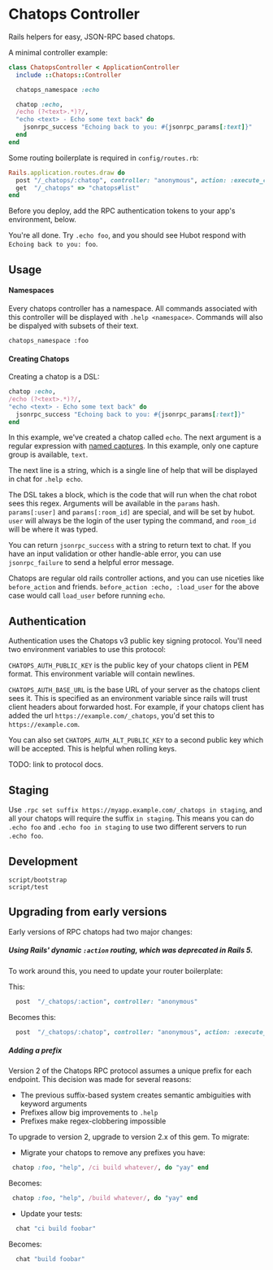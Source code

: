 # Chatops Controller

Rails helpers for easy, JSON-RPC based chatops.

A minimal controller example:

```ruby
class ChatopsController < ApplicationController
  include ::Chatops::Controller

  chatops_namespace :echo

  chatop :echo,
  /echo (?<text>.*)?/,
  "echo <text> - Echo some text back" do
    jsonrpc_success "Echoing back to you: #{jsonrpc_params[:text]}"
  end
end
```

Some routing boilerplate is required in `config/routes.rb`:

```ruby
Rails.application.routes.draw do
  post "/_chatops/:chatop", controller: "anonymous", action: :execute_chatop
  get  "/_chatops" => "chatops#list"
end
```

Before you deploy, add the RPC authentication tokens to your app's environment,
below.

You're all done. Try `.echo foo`, and you should see Hubot respond with `Echoing back to you: foo`.

## Usage

#### Namespaces

Every chatops controller has a namespace. All commands associated with this
controller will be displayed with `.help <namespace>`. Commands will also be
dispalyed with subsets of their text.

```
chatops_namespace :foo
```
#### Creating Chatops

Creating a chatop is a DSL:

```ruby
chatop :echo,
/echo (?<text>.*)?/,
"echo <text> - Echo some text back" do
  jsonrpc_success "Echoing back to you: #{jsonrpc_params[:text]}"
end
```

In this example, we've created a chatop called `echo`. The next argument is a
regular expression with [named
captures](http://ruby-doc.org/core-1.9.3/Regexp.html#method-i-named_captures).
In this example, only one capture group is available, `text`.

The next line is a string, which is a single line of help that will be displayed
in chat for `.help echo`.

The DSL takes a block, which is the code that will run when the chat robot sees
this regex. Arguments will be available in the `params` hash. `params[:user]`
and `params[:room_id]` are special, and will be set by hubot. `user` will always
be the login of the user typing the command, and `room_id` will be where
it was typed.

You can return `jsonrpc_success` with a string to return text to chat. If you
have an input validation or other handle-able error, you can use
`jsonrpc_failure` to send a helpful error message.

Chatops are regular old rails controller actions, and you can use niceties like
`before_action` and friends. `before_action :echo, :load_user` for the above
case would call `load_user` before running `echo`.

## Authentication

Authentication uses the Chatops v3 public key signing protocol. You'll need
two environment variables to use this protocol:

`CHATOPS_AUTH_PUBLIC_KEY` is the public key of your chatops client in PEM
format. This environment variable will contain newlines.

`CHATOPS_AUTH_BASE_URL` is the base URL of your server as the chatops client
sees it. This is specified as an environment variable since rails will trust
client headers about forwarded host. For example, if your chatops client has
added the url `https://example.com/_chatops`, you'd set this to
`https://example.com`.

You can also set `CHATOPS_AUTH_ALT_PUBLIC_KEY` to a second public key which
will be accepted. This is helpful when rolling keys.

TODO: link to protocol docs.

## Staging

Use `.rpc set suffix https://myapp.example.com/_chatops in staging`, and all
your chatops will require the suffix `in staging`. This means you can do `.echo
foo` and `.echo foo in staging` to use two different servers to run `.echo foo`.

## Development

```
script/bootstrap
script/test
```

## Upgrading from early versions

Early versions of RPC chatops had two major changes:

##### Using Rails' dynamic `:action` routing, which was deprecated in Rails 5.

To work around this, you need to update your router boilerplate:

This:

```ruby
  post  "/_chatops/:action", controller: "anonymous"
```

Becomes this:

```ruby
  post  "/_chatops/:chatop", controller: "anonymous", action: :execute_chatop
```

##### Adding a prefix

Version 2 of the Chatops RPC protocol assumes a unique prefix for each endpoint. This decision was made for several reasons:

 * The previous suffix-based system creates semantic ambiguities with keyword arguments
 * Prefixes allow big improvements to `.help`
 * Prefixes make regex-clobbering impossible

To upgrade to version 2, upgrade to version 2.x of this gem. To migrate:

 * Migrate your chatops to remove any prefixes you have:

```ruby
 chatop :foo, "help", /ci build whatever/, do "yay" end
```

Becomes:

```ruby
 chatop :foo, "help", /build whatever/, do "yay" end
```

 * Update your tests:

```ruby
  chat "ci build foobar"
```

Becomes:

```ruby
  chat "build foobar"
```
